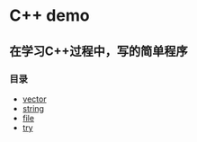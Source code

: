 # C++ demo
## 在学习C++过程中，写的简单程序
### 目录
* [vector](https://github.com/LHesperus/Cpp-demo/tree/master/vector)
* [string](https://github.com/LHesperus/Cpp-demo/tree/master/string)
* [file](https://github.com/LHesperus/Cpp-demo/tree/master/file)
* [try](https://github.com/LHesperus/Cpp-demo/tree/master/try)